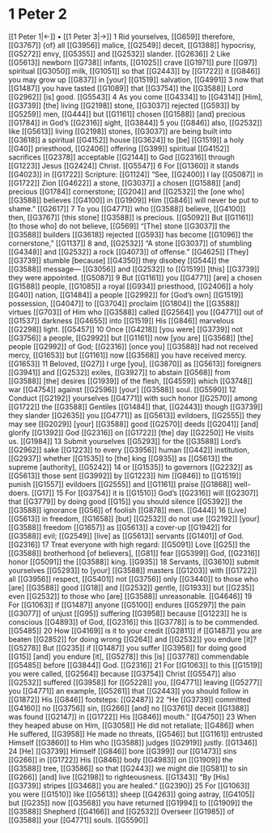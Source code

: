 # 1 Peter 2
[[1 Peter 1|←]] • [[1 Peter 3|→]]
1 Rid yourselves, [[G659]] therefore, [[G3767]] {of} all [[G3956]] malice, [[G2549]] deceit, [[G1388]] hypocrisy, [[G5272]] envy, [[G5355]] and [[G2532]] slander. [[G2636]] 
2 Like [[G5613]] newborn [[G738]] infants, [[G1025]] crave [[G1971]] pure [[G97]] spiritual [[G3050]] milk, [[G1051]] so that [[G2443]] by [[G1722]] it [[G846]] you may grow up [[G837]] in [your] [[G1519]] salvation, [[G4991]] 
3 now that [[G1487]] you have tasted [[G1089]] that [[G3754]] the [[G3588]] Lord [[G2962]] [is] good. [[G5543]] 
4 As you come [[G4334]] to [[G4314]] [Him], [[G3739]] [the] living [[G2198]] stone, [[G3037]] rejected [[G593]] by [[G5259]] men, [[G444]] but [[G1161]] chosen [[G1588]] [and] precious [[G1784]] in God’s [[G2316]] sight, [[G3844]] 
5 you [[G846]] also, [[G2532]] like [[G5613]] living [[G2198]] stones, [[G3037]] are being built into [[G3618]] a spiritual [[G4152]] house [[G3624]] to [be] [[G1519]] a holy [[G40]] priesthood, [[G2406]] offering [[G399]] spiritual [[G4152]] sacrifices [[G2378]] acceptable [[G2144]] to God [[G2316]] through [[G1223]] Jesus [[G2424]] Christ. [[G5547]] 
6 For [[G1360]] it stands [[G4023]] in [[G1722]] Scripture: [[G1124]] “See, [[G2400]] I lay [[G5087]] in [[G1722]] Zion [[G4622]] a stone, [[G3037]] a chosen [[G1588]] [and] precious [[G1784]] cornerstone; [[G204]] and [[G2532]] the [one who] [[G3588]] believes [[G4100]] in [[G1909]] Him [[G846]] will never be put to shame.” [[G2617]] 
7 To you [[G4771]] who [[G3588]] believe, [[G4100]] then, [[G3767]] [this stone] [[G3588]] is precious. [[G5092]] But [[G1161]] [to those who] do not believe, [[G569]] “[The] stone [[G3037]] the [[G3588]] builders [[G3618]] rejected [[G593]] has become [[G1096]] the cornerstone,” [[G1137]] 
8 and, [[G2532]] “A stone [[G3037]] of stumbling [[G4348]] and [[G2532]] a rock [[G4073]] of offense.” [[G4625]] [They] [[G3739]] stumble [because] [[G4350]] they disobey [[G544]] the [[G3588]] message— [[G3056]] and [[G2532]] to [[G1519]] [this] [[G3739]] they were appointed. [[G5087]] 
9 But [[G1161]] you [[G4771]] [are] a chosen [[G1588]] people, [[G1085]] a royal [[G934]] priesthood, [[G2406]] a holy [[G40]] nation, [[G1484]] a people [[G2992]] for [God’s own] [[G1519]] possession, [[G4047]] to [[G3704]] proclaim [[G1804]] the [[G3588]] virtues [[G703]] of Him who [[G3588]] called [[G2564]] you [[G4771]] out of [[G1537]] darkness [[G4655]] into [[G1519]] His [[G846]] marvelous [[G2298]] light. [[G5457]] 
10 Once [[G4218]] [you were] [[G3739]] not [[G3756]] a people, [[G2992]] but [[G1161]] now [you are] [[G3568]] [the] people [[G2992]] of God; [[G2316]] [once you] [[G3588]] had not received mercy, [[G1653]] but [[G1161]] now [[G3568]] you have received mercy. [[G1653]] 
11 Beloved, [[G27]] I urge [you], [[G3870]] as [[G5613]] foreigners [[G3941]] and [[G2532]] exiles, [[G3927]] to abstain [[G568]] from [[G3588]] [the] desires [[G1939]] of the flesh, [[G4559]] which [[G3748]] war [[G4754]] against [[G2596]] [your] [[G3588]] soul. [[G5590]] 
12 Conduct [[G2192]] yourselves [[G4771]] with such honor [[G2570]] among [[G1722]] the [[G3588]] Gentiles [[G1484]] that, [[G2443]] though [[G3739]] they slander [[G2635]] you [[G4771]] as [[G5613]] evildoers, [[G2555]] they may see [[G2029]] [your] [[G3588]] good [[G2570]] deeds [[G2041]] [and] glorify [[G1392]] God [[G2316]] on [[G1722]] [the] day [[G2250]] He visits us. [[G1984]] 
13 Submit yourselves [[G5293]] for the [[G3588]] Lord’s [[G2962]] sake [[G1223]] to every [[G3956]] human [[G442]] institution, [[G2937]] whether [[G1535]] to [the] king [[G935]] as [[G5613]] the supreme [authority], [[G5242]] 
14 or [[G1535]] to governors [[G2232]] as [[G5613]] those sent [[G3992]] by [[G1223]] him [[G846]] to [[G1519]] punish [[G1557]] evildoers [[G2555]] and [[G1161]] praise [[G1868]] well-doers. [[G17]] 
15 For [[G3754]] it is [[G1510]] God’s [[G2316]] will [[G2307]] that [[G3779]] by doing good [[G15]] you should silence [[G5392]] the [[G3588]] ignorance [[G56]] of foolish [[G878]] men. [[G444]] 
16 [Live] [[G5613]] in freedom, [[G1658]] [but] [[G2532]] do not use [[G2192]] [your] [[G3588]] freedom [[G1657]] as [[G5613]] a cover-up [[G1942]] for [[G3588]] evil; [[G2549]] [live] as [[G5613]] servants [[G1401]] of God. [[G2316]] 
17 Treat everyone with high regard: [[G5091]] Love [[G25]] the [[G3588]] brotherhood [of believers], [[G81]] fear [[G5399]] God, [[G2316]] honor [[G5091]] the [[G3588]] king. [[G935]] 
18 Servants, [[G3610]] submit yourselves [[G5293]] to [your] [[G3588]] masters [[G1203]] with [[G1722]] all [[G3956]] respect, [[G5401]] not [[G3756]] only [[G3440]] to those who [are] [[G3588]] good [[G18]] and [[G2532]] gentle, [[G1933]] but [[G235]] even [[G2532]] to those who [are] [[G3588]] unreasonable. [[G4646]] 
19 For [[G1063]] if [[G1487]] anyone [[G5100]] endures [[G5297]] the pain [[G3077]] of unjust [[G95]] suffering [[G3958]] because [[G1223]] he is conscious [[G4893]] of God, [[G2316]] this [[G3778]] is to be commended. [[G5485]] 
20 How [[G4169]] is it to your credit [[G2811]] if [[G1487]] you are beaten [[G2852]] for doing wrong [[G264]] and [[G2532]] you endure [it]? [[G5278]] But [[G235]] if [[G1487]] you suffer [[G3958]] for doing good [[G15]] [and] you endure [it], [[G5278]] this [is] [[G3778]] commendable [[G5485]] before [[G3844]] God. [[G2316]] 
21 For [[G1063]] to this [[G1519]] you were called, [[G2564]] because [[G3754]] Christ [[G5547]] also [[G2532]] suffered [[G3958]] for [[G5228]] you, [[G4771]] leaving [[G5277]] you [[G4771]] an example, [[G5261]] that [[G2443]] you should follow in [[G1872]] His [[G846]] footsteps: [[G2487]] 
22 “He [[G3739]] committed [[G4160]] no [[G3756]] sin, [[G266]] [and] no [[G3761]] deceit [[G1388]] was found [[G2147]] in [[G1722]] His [[G846]] mouth.” [[G4750]] 
23 When they heaped abuse on Him, [[G3058]] He did not retaliate; [[G486]] when He suffered, [[G3958]] He made no threats, [[G546]] but [[G1161]] entrusted Himself [[G3860]] to Him who [[G3588]] judges [[G2919]] justly. [[G1346]] 
24 [He] [[G3739]] Himself [[G846]] bore [[G399]] our [[G1473]] sins [[G266]] in [[G1722]] His [[G846]] body [[G4983]] on [[G1909]] the [[G3588]] tree, [[G3586]] so that [[G2443]] we might die [[G581]] to sin [[G266]] [and] live [[G2198]] to righteousness. [[G1343]] “By [His] [[G3739]] stripes [[G3468]] you are healed.” [[G2390]] 
25 For [[G1063]] you were [[G1510]] like [[G5613]] sheep [[G4263]] going astray, [[G4105]] but [[G235]] now [[G3568]] you have returned [[G1994]] to [[G1909]] the [[G3588]] Shepherd [[G4166]] and [[G2532]] Overseer [[G1985]] of [[G3588]] your [[G4771]] souls. [[G5590]] 
